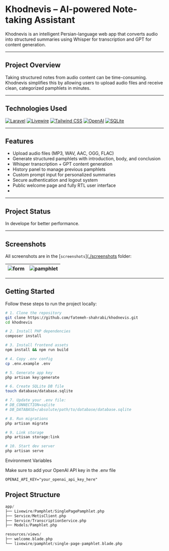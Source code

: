 # Khodnevis – AI-powered Note-taking Assistant

Khodnevis is an intelligent Persian-language web app that converts audio into structured summaries using Whisper for transcription and GPT for content generation.

---

## Project Overview

Taking structured notes from audio content can be time-consuming. Khodnevis simplifies this by allowing users to upload audio files and receive clean, categorized pamphlets in minutes.

---

## Technologies Used

[![Laravel](https://img.shields.io/badge/-Laravel-%23FF2D20?style=for-the-badge&logo=laravel&logoColor=white)](https://laravel.com)
[![Livewire](https://img.shields.io/badge/-Livewire-%2322C55E?style=for-the-badge&logo=laravel&logoColor=white)](https://laravel-livewire.com)
[![Tailwind CSS](https://img.shields.io/badge/-Tailwind_CSS-%2306B6D4?style=for-the-badge&logo=tailwind-css&logoColor=white)](https://tailwindcss.com)
[![OpenAI](https://img.shields.io/badge/-OpenAI-%23000000?style=for-the-badge&logo=openai&logoColor=white)](https://openai.com)
[![SQLite](https://img.shields.io/badge/-SQLite-%230073a6?style=for-the-badge&logo=sqlite&logoColor=white)](https://sqlite.org)

---

## Features

- Upload audio files (MP3, WAV, AAC, OGG, FLAC)  
- Generate structured pamphlets with introduction, body, and conclusion  
- Whisper transcription + GPT content generation  
- History panel to manage previous pamphlets  
- Custom prompt input for personalized summaries  
- Secure authentication and logout system  
- Public welcome page and fully RTL user interface
- 
---

## Project Status

In develope for better performance.

---

## Screenshots

All screenshots are in the [`screenshots`]([./screenshots](https://github.com/fatemeh-shahrabi/Khodnevis/blob/main/Screenshot) folder:

| ![form]([./screenshots/form.png](https://github.com/fatemeh-shahrabi/Khodnevis/blob/main/Screenshot/form.png)) | ![pamphlet]([./screenshots/pamphlet.png](https://github.com/fatemeh-shahrabi/Khodnevis/blob/main/Screenshot/pamphlet.png)) |
|----------------------------------|------------------------------------------|

---

## Getting Started

Follow these steps to run the project locally:

```bash
# 1. Clone the repository
git clone https://github.com/fatemeh-shahrabi/khodnevis.git
cd khodnevis

# 2. Install PHP dependencies
composer install

# 3. Install frontend assets
npm install && npm run build

# 4. Copy .env config
cp .env.example .env

# 5. Generate app key
php artisan key:generate

# 6. Create SQLite DB file
touch database/database.sqlite

# 7. Update your .env file:
# DB_CONNECTION=sqlite
# DB_DATABASE=/absolute/path/to/database/database.sqlite

# 8. Run migrations
php artisan migrate

# 9. Link storage
php artisan storage:link

# 10. Start dev server
php artisan serve
```


Environment Variables

Make sure to add your OpenAI API key in the .env file

```env
OPENAI_API_KEY="your_openai_api_key_here"
```

## Project Structure

```swift
app/
├── Livewire/Pamphlet/SinglePagePamphlet.php
├── Service/MetisClient.php
├── Service/TranscriptionService.php
├── Models/Pamphlet.php

resources/views/
├── welcome.blade.php
└── livewire/pamphlet/single-page-pamphlet.blade.php
```
